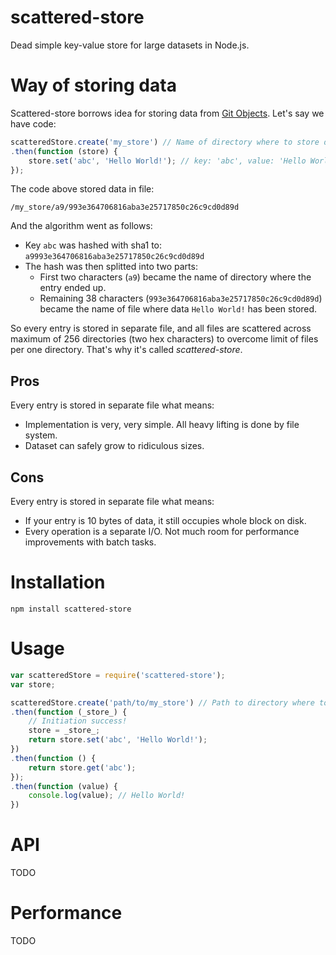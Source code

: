 scattered-store
===============

Dead simple key-value store for large datasets in Node.js.


# Way of storing data

Scattered-store borrows idea for storing data from [Git Objects](http://git-scm.com/book/en/v2/Git-Internals-Git-Objects). Let's say we have code:
```js
scatteredStore.create('my_store') // Name of directory where to store data
.then(function (store) {
    store.set('abc', 'Hello World!'); // key: 'abc', value: 'Hello World!'
});
```
The code above stored data in file:
```
/my_store/a9/993e364706816aba3e25717850c26c9cd0d89d
```
And the algorithm went as follows:
- Key `abc` was hashed with sha1 to: `a9993e364706816aba3e25717850c26c9cd0d89d`
- The hash was then splitted into two parts:
    - First two characters (`a9`) became the name of directory where the entry ended up.
    - Remaining 38 characters (`993e364706816aba3e25717850c26c9cd0d89d`) became the name of file where data `Hello World!` has been stored.

So every entry is stored in separate file, and all files are scattered across maximum of 256 directories (two hex characters) to overcome limit of files per one directory. That's why it's called *scattered-store*.

## Pros
Every entry is stored in separate file what means:
* Implementation is very, very simple. All heavy lifting is done by file system.
* Dataset can safely grow to ridiculous sizes.

## Cons
Every entry is stored in separate file what means:
* If your entry is 10 bytes of data, it still occupies whole block on disk.
* Every operation is a separate I/O. Not much room for performance improvements with batch tasks.


# Installation

```
npm install scattered-store
```


# Usage

```js
var scatteredStore = require('scattered-store');
var store;

scatteredStore.create('path/to/my_store') // Path to directory where to store data
.then(function (_store_) {
    // Initiation success!
    store = _store_;
    return store.set('abc', 'Hello World!');
})
.then(function () {
    return store.get('abc');
});
.then(function (value) {
    console.log(value); // Hello World!
})
```


# API

TODO


# Performance

TODO
